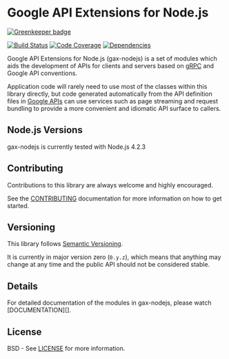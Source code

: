 Google API Extensions for Node.js
=================================

[![Greenkeeper badge](https://badges.greenkeeper.io/googleapis/gax-nodejs.svg)](https://greenkeeper.io/)

[![Build Status](https://travis-ci.org/googleapis/gax-nodejs.svg?branch=master)](https://travis-ci.org/googleapis/gax-nodejs)
[![Code Coverage](https://img.shields.io/codecov/c/github/googleapis/gax-nodejs.svg)](https://codecov.io/github/googleapis/gax-nodejs)
[![Dependencies](https://david-dm.org/googleapis/gax-nodejs.svg)](https://david-dm.org/googleapis/gax-nodejs)

Google API Extensions for Node.js (gax-nodejs) is a set of modules which aids
the development of APIs for clients and servers based on [gRPC][] and Google API
conventions.

Application code will rarely need to use most of the classes within this library
directly, but code generated automatically from the API definition files in
[Google APIs][] can use services such as page streaming and request bundling to
provide a more convenient and idiomatic API surface to callers.

[gRPC]: http://grpc.io
[Google APIs]: https://github.com/googleapis/googleapis/


Node.js Versions
----------------

gax-nodejs is currently tested with Node.js 4.2.3


Contributing
------------

Contributions to this library are always welcome and highly encouraged.

See the [CONTRIBUTING][] documentation for more information on how to get started.

[CONTRIBUTING]: https://github.com/googleapis/gax-nodejs/blob/master/CONTRIBUTING.md


Versioning
----------

This library follows [Semantic Versioning][].

It is currently in major version zero (``0.y.z``), which means that anything
may change at any time and the public API should not be considered
stable.

[Semantic Versioning]: http://semver.org/


Details
-------

For detailed documentation of the modules in gax-nodejs, please watch [DOCUMENTATION][].


License
-------

BSD - See [LICENSE][] for more information.

[LICENSE]: https://github.com/googleapis/gax-nodejs/blob/master/LICENSE
